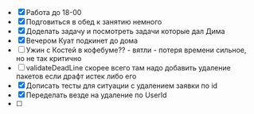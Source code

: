 
- [x] Работа до 18-00
- [x] Подговиться в обед к занятию немного 
- [x] Доделать задачу и посмотреть задачи которые дал Дима
- [x] Вечером Куат подкинет до дома
- [ ] Ужин с Костей в кофебуме?? - вятли - потеря времени сильное, но не так критично
- [ ] validateDeadLine скорее всего там надо добавить удаление пакетов если драфт истек либо его 
- [x] Дописать тесты для ситуации с удалением заявки по id
- [x] Переделать везде на удаление по UserId
- [ ] 